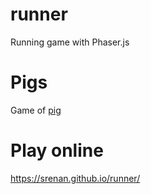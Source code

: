 # runner
Running game with Phaser.js

# Pigs
Game of [pig](https://en.wikipedia.org/wiki/Pig_(dice_game))

# Play online

https://srenan.github.io/runner/